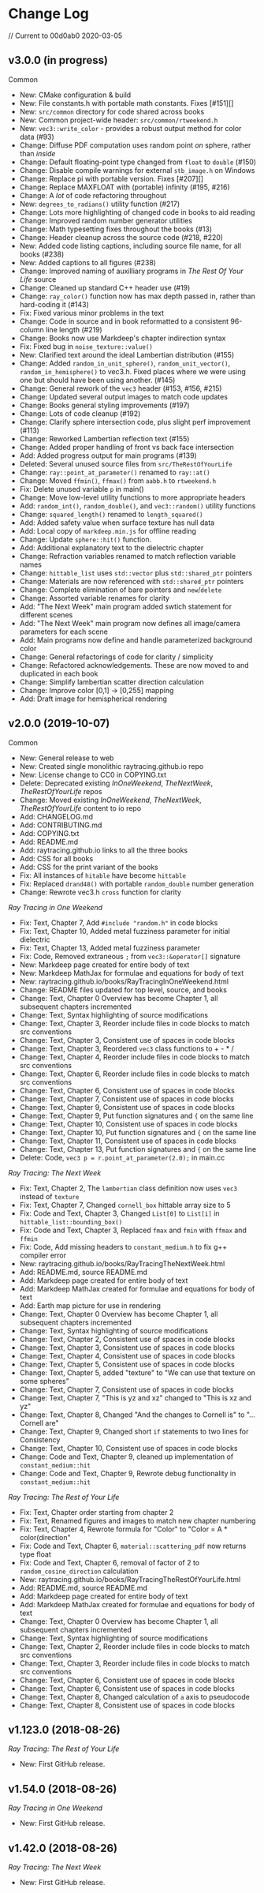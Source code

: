 Change Log
====================================================================================================

// Current to 00d0ab0 2020-03-05

v3.0.0 (in progress)
---------------------
Common
- New: CMake configuration & build
- New: File constants.h with portable math constants. Fixes [#151][]
- New: `src/common` directory for code shared across books
- New: Common project-wide header: `src/common/rtweekend.h`
- New: `vec3::write_color` - provides a robust output method for color data (#93)
- Change: Diffuse PDF computation uses random point _on_ sphere, rather than _inside_
- Change: Default floating-point type changed from `float` to `double` (#150)
- Change: Disable compile warnings for external `stb_image.h` on Windows
- Change: Replace pi with portable version. Fixes [#207][]
- Change: Replace MAXFLOAT with (portable) infinity (#195, #216)
- Change: A _lot_ of code refactoring throughout
- New: `degrees_to_radians()` utility function (#217)
- Change: Lots more highlighting of changed code in books to aid reading
- Change: Improved random number generator utilities
- Change: Math typesetting fixes throughout the books (#13)
- Change: Header cleanup across the source code (#218, #220)
- New: Added code listing captions, including source file name, for all books (#238)
- New: Added captions to all figures (#238)
- Change: Improved naming of auxilliary programs in _The Rest Of Your Life_ source
- Change: Cleaned up standard C++ header use (#19)
- Change: `ray_color()` function now has max depth passed in, rather than hard-coding it (#143)
- Fix: Fixed various minor problems in the text
- Change: Code in source and in book reformatted to a consistent 96-column line length (#219)
- Change: Books now use Markdeep's chapter indirection syntax
- Fix: Fixed bug in `noise_texture::value()`
- New: Clarified text around the ideal Lambertian distribution (#155)
- Change: Added `random_in_unit_sphere()`, `random_unit_vector()`, `random_in_hemisphere()` to
  vec3.h. Fixed places where we were using one but should have been using another. (#145)
- Change: General rework of the `vec3` header (#153, #156, #215)
- Change: Updated several output images to match code updates
- Change: Books general styling improvements (#197)
- Change: Lots of code cleanup (#192)
- Change: Clarify sphere intersection code, plus slight perf improvement (#113)
- Change: Reworked Lambertian reflection text (#155)
- Change: Added proper handling of front vs back face intersection
- Add: Added progress output for main programs (#139)
- Deleted: Several unused source files from `src/TheRestOfYourLife`
- Change: `ray::point_at_parameter()` renamed to `ray::at()`
- Change: Moved `ffmin()`, `ffmax()` from `aabb.h` to `rtweekend.h`
- Fix: Delete unused variable `p` in main()
- Change: Move low-level utility functions to more appropriate headers
- Add: `random_int()`, `random_double()`, and `vec3::random()` utility functions
- Change: `squared_length()` renamed to `length_squared()`
- Add: Added safety value when surface texture has null data
- Add: Local copy of `markdeep.min.js` for offline reading
- Change: Update `sphere::hit()` function.
- Add: Additional explanatory text to the dielectric chapter
- Change: Refraction variables renamed to match reflection variable names
- Change: `hittable_list` uses `std::vector` plus `std::shared_ptr` pointers
- Change: Materials are now referenced with `std::shared_ptr` pointers
- Change: Complete elimination of bare pointers and `new`/`delete`
- Change: Assorted variable renames for clarity
- Add: "The Next Week" main program added swtich statement for different scenes
- Add: "The Next Week" main program now defines all image/camera parameters for each scene
- Add: Main programs now define and handle parameterized background color
- Change: General refactorings of code for clarity / simplicity
- Change: Refactored acknowledgements. These are now moved to and duplicated in each book
- Change: Simplify lambertian scatter direction calculation
- Change: Improve color [0,1] -> [0,255] mapping
- Add: Draft image for hemispherical rendering


v2.0.0 (2019-10-07)
--------------------
Common
- New: General release to web
- New: Created single monolithic raytracing.github.io repo
- New: License change to CC0 in COPYING.txt
- Delete: Deprecated existing _InOneWeekend_, _TheNextWeek_, _TheRestOfYourLife_ repos
- Change: Moved existing _InOneWeekend_, _TheNextWeek_, _TheRestOfYourLife_ content to io repo
- Add: CHANGELOG.md
- Add: CONTRIBUTING.md
- Add: COPYING.txt
- Add: README.md
- Add: raytracing.github.io links to all the three books
- Add: CSS for all books
- Add: CSS for the print variant of the books
- Fix: All instances of `hitable` have become `hittable`
- Fix: Replaced `drand48()` with portable `random_double` number generation
- Change: Rewrote vec3.h `cross` function for clarity


_Ray Tracing in One Weekend_
- Fix: Text, Chapter 7, Add `#include "random.h"` in code blocks
- Fix: Text, Chapter 10, Added metal fuzziness parameter for initial dielectric
- Fix: Text, Chapter 13, Added metal fuzziness parameter
- Fix: Code, Removed extraneous `;` from `vec3::&operator[]` signature
- New: Markdeep page created for entire body of text
- New: Markdeep MathJax for formulae and equations for body of text
- New: raytracing.github.io/books/RayTracingInOneWeekend.html
- Change: README files updated for top level, source, and books
- Change: Text, Chapter 0 Overview has become Chapter 1, all subsequent chapters incremented
- Change: Text, Syntax highlighting of source modifications
- Change: Text, Chapter 3, Reorder include files in code blocks to match src conventions
- Change: Text, Chapter 3, Consistent use of spaces in code blocks
- Change: Text, Chapter 3, Reordered `vec3` class functions to + - * /
- Change: Text, Chapter 4, Reorder include files in code blocks to match src conventions
- Change: Text, Chapter 6, Reorder include files in code blocks to match src conventions
- Change: Text, Chapter 6, Consistent use of spaces in code blocks
- Change: Text, Chapter 7, Consistent use of spaces in code blocks
- Change: Text, Chapter 9, Consistent use of spaces in code blocks
- Change: Text, Chapter 9, Put function signatures and `{` on the same line
- Change: Text, Chapter 10, Consistent use of spaces in code blocks
- Change: Text, Chapter 10, Put function signatures and `{` on the same line
- Change: Text, Chapter 11, Consistent use of spaces in code blocks
- Change: Text, Chapter 13, Put function signatures and `{` on the same line
- Delete: Code, `vec3 p = r.point_at_parameter(2.0);` in main.cc


_Ray Tracing: The Next Week_
- Fix: Text, Chapter 2, The `lambertian` class definition now uses `vec3` instead of `texture`
- Fix: Text, Chapter 7, Changed `cornell_box` hittable array size to 5
- Fix: Code and Text, Chapter 3, Changed `List[0]` to `List[i]` in `hittable_list::bounding_box()`
- Fix: Code and Text, Chapter 3, Replaced `fmax` and `fmin` with `ffmax` and `ffmin`
- Fix: Code, Add missing headers to `constant_medium.h` to fix g++ compiler error
- New: raytracing.github.io/books/RayTracingTheNextWeek.html
- Add: README.md, source README.md
- Add: Markdeep page created for entire body of text
- Add: Markdeep MathJax created for formulae and equations for body of text
- Add: Earth map picture for use in rendering
- Change: Text, Chapter 0 Overview has become Chapter 1, all subsequent chapters incremented
- Change: Text, Syntax highlighting of source modifications
- Change: Text, Chapter 2, Consistent use of spaces in code blocks
- Change: Text, Chapter 3, Consistent use of spaces in code blocks
- Change: Text, Chapter 4, Consistent use of spaces in code blocks
- Change: Text, Chapter 5, Consistent use of spaces in code blocks
- Change: Text, Chapter 5, added "texture" to "We can use that texture on some spheres"
- Change: Text, Chapter 7, Consistent use of spaces in code blocks
- Change: Text, Chapter 7, "This is yz and xz" changed to "This is xz and yz"
- Change: Text, Chapter 8, Changed "And the changes to Cornell is" to "... Cornell are"
- Change: Text, Chapter 9, Changed short `if` statements to two lines for Consistency
- Change: Text, Chapter 10, Consistent use of spaces in code blocks
- Change: Code and Text, Chapter 9, cleaned up implementation of `constant_medium::hit`
- Change: Code and Text, Chapter 9, Rewrote debug functionality in `constant_medium::hit`


_Ray Tracing: The Rest of Your Life_
- Fix: Text, Chapter order starting from chapter 2
- Fix: Text, Renamed figures and images to match new chapter numbering
- Fix: Text, Chapter 4, Rewrote formula for "Color" to "Color = A * color(direction"
- Fix: Code and Text, Chapter 6, `material::scattering_pdf` now returns type float
- Fix: Code and Text, Chapter 6, removal of factor of 2 to `random_cosine_direction` calculation
- New: raytracing.github.io/books/RayTracingTheRestOfYourLife.html
- Add: README.md, source README.md
- Add: Markdeep page created for entire body of text
- Add: Markdeep MathJax created for formulae and equations for body of text
- Change: Text, Chapter 0 Overview has become Chapter 1, all subsequent chapters incremented
- Change: Text, Syntax highlighting of source modifications
- Change: Text, Chapter 2, Reorder include files in code blocks to match src conventions
- Change: Text, Chapter 3, Reorder include files in code blocks to match src conventions
- Change: Text, Chapter 6, Consistent use of spaces in code blocks
- Change: Text, Chapter 6, Consistent use of spaces in code blocks
- Change: Text, Chapter 8, Changed calculation of `a` axis to pseudocode
- Change: Text, Chapter 8, Consistent use of spaces in code blocks


v1.123.0  (2018-08-26)
-----------------------
_Ray Tracing: The Rest of Your Life_
- New: First GitHub release.


v1.54.0  (2018-08-26)
----------------------
_Ray Tracing in One Weekend_
- New: First GitHub release.


v1.42.0  (2018-08-26)
----------------------
_Ray Tracing: The Next Week_
- New: First GitHub release.



[#195]: https://github.com/raytracing/raytracing.github.io/issues/#195
